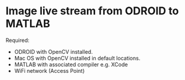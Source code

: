 # Image live stream from ODROID to MATLAB

Required:
* ODROID with OpenCV installed.
* Mac OS with OpenCV installed in default locations.
* MATLAB with associated compiler e.g. XCode
* WiFi network (Access Point)
